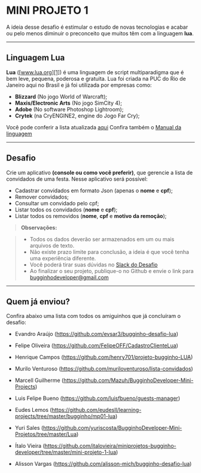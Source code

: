 # MINI PROJETO 1

A ideia desse desafio é estimular o estudo de novas tecnologias e acabar ou pelo menos diminuir o preconceito que muitos têm com a linguagem **lua**.

----------

Linguagem Lua
--------

**Lua** ([www.lua.org][1]) é uma linguagem de script multiparadigma que é bem leve, pequena, poderosa e gratuita. Lua foi criada na PUC do Rio de Janeiro aqui no Brasil e já foi utilizada por empresas como:

- **Blizzard** (No jogo World of Warcraft);
- **Maxis/Electronic Arts** (No jogo SimCity 4);
- **Adobe** (No software Photoshop Lightroom);
- **Crytek** (na CryENGINE2, engine do Jogo Far Cry);

Você pode conferir a lista atualizada [aqui][2]
Confira também o [Manual da linguagem][3]

----------

Desafio
--------

Crie um aplicativo **(console ou como você preferir)**, que gerencie a lista de convidados de uma festa. Nesse aplicativo será possível:

- Cadastrar convidados em formato Json (apenas o **nome** e **cpf**);
- Remover convidados;
- Consultar um convidado pelo cpf;
- Listar todos os convidados (**nome** e **cpf**);
- Listar todos os removidos (**nome**, **cpf** e **motivo da remoção**);

> **Observações:**

> - Todos os dados deverão ser armazenados em um ou mais arquivos de texto.
> - Não existe prazo limite para conclusão, a ideia é que você tenha uma experiência diferente.
> - Você poderá tirar suas dúvidas no [Slack do Desafio][4]
> - Ao finalizar o seu projeto, publique-o no Github e envie o link para bugginhodeveloper@gmail.com

----------

Quem já enviou?
--------

Confira abaixo uma lista com todos os amiguinhos que já concluíram o desafio:

- Evandro Araújo (https://github.com/evsar3/bugginho-desafio-lua)
- Felipe Oliveira (https://github.com/FelipeOFF/CadastroClienteLua)
- Henrique Campos (https://github.com/henry701/projeto-bugginho-LUA)
- Murilo Venturoso (https://github.com/muriloventuroso/lista-convidados)
- Marcell Guilherme (https://github.com/Mazuh/BugginhoDeveloper-Mini-Projects)
- Luis Felipe Bueno (https://github.com/luisfbueno/guests-manager)
- Eudes Lemos (https://github.com/eudesll/learning-projects/tree/master/bugginho/mp01-lua)
- Yuri Sales (https://github.com/yuriscosta/BugginhoDeveloper-Mini-Projetos/tree/master/Lua)
- Ítalo Vieira (https://github.com/italovieira/miniprojetos-bugginho-developer/tree/master/mini-projeto-1-lua)
- Alisson Vargas (https://github.com/alisson-mich/bugginho-desafio-lua)

  [1]: http://www.lua.org/
  [2]: http://lua-users.org/wiki/LuaUses
  [3]: http://www.lua.org/manual/5.2/pt/
  [4]: https://bugginhominiprojetos.slack.com/
